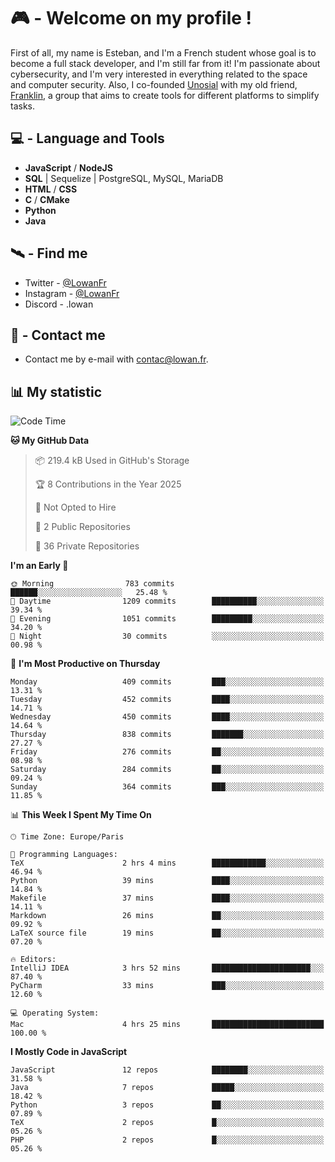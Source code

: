 # 🎮 - Welcome on my profile !
First of all, my name is Esteban, and I'm a French student whose goal is to become a full stack developer, and I'm still far from it!
I'm passionate about cybersecurity, and I'm very interested in everything related to the space and computer security.
Also, I co-founded [Unosial](https://github.com/Unosial) with my old friend, [Franklin](https://github.com/AbaFranklin/), a group that aims to create tools for different platforms to simplify tasks. 



## 💻 - Language and Tools
- **JavaScript** / **NodeJS**
- **SQL** | Sequelize | PostgreSQL, MySQL, MariaDB
- **HTML** / **CSS**
- **C** / **CMake**
- **Python**
- **Java**

## 🛰️ - Find me

 - Twitter - [@LowanFr](https://twitter.com/LowanFr/)
 - Instagram - [@LowanFr](https://instagram.com/LowanFr)
 - Discord -  .lowan
 
## 📡 - Contact me
 - Contact me by e-mail with [contac@lowan.fr](mailto:contact@lowan.fr).

## 📊 My statistic
<!--START_SECTION:waka-->
![Code Time](http://img.shields.io/badge/Code%20Time-1%2C122%20hrs%2045%20mins-blue)

**🐱 My GitHub Data** 

> 📦 219.4 kB Used in GitHub's Storage 
 > 
> 🏆 8 Contributions in the Year 2025
 > 
> 🚫 Not Opted to Hire
 > 
> 📜 2 Public Repositories 
 > 
> 🔑 36 Private Repositories 
 > 
**I'm an Early 🐤** 

```text
🌞 Morning                783 commits         ██████░░░░░░░░░░░░░░░░░░░   25.48 % 
🌆 Daytime                1209 commits        ██████████░░░░░░░░░░░░░░░   39.34 % 
🌃 Evening                1051 commits        █████████░░░░░░░░░░░░░░░░   34.20 % 
🌙 Night                  30 commits          ░░░░░░░░░░░░░░░░░░░░░░░░░   00.98 % 
```
📅 **I'm Most Productive on Thursday** 

```text
Monday                   409 commits         ███░░░░░░░░░░░░░░░░░░░░░░   13.31 % 
Tuesday                  452 commits         ████░░░░░░░░░░░░░░░░░░░░░   14.71 % 
Wednesday                450 commits         ████░░░░░░░░░░░░░░░░░░░░░   14.64 % 
Thursday                 838 commits         ███████░░░░░░░░░░░░░░░░░░   27.27 % 
Friday                   276 commits         ██░░░░░░░░░░░░░░░░░░░░░░░   08.98 % 
Saturday                 284 commits         ██░░░░░░░░░░░░░░░░░░░░░░░   09.24 % 
Sunday                   364 commits         ███░░░░░░░░░░░░░░░░░░░░░░   11.85 % 
```


📊 **This Week I Spent My Time On** 

```text
🕑︎ Time Zone: Europe/Paris

💬 Programming Languages: 
TeX                      2 hrs 4 mins        ████████████░░░░░░░░░░░░░   46.94 % 
Python                   39 mins             ████░░░░░░░░░░░░░░░░░░░░░   14.84 % 
Makefile                 37 mins             ████░░░░░░░░░░░░░░░░░░░░░   14.11 % 
Markdown                 26 mins             ██░░░░░░░░░░░░░░░░░░░░░░░   09.92 % 
LaTeX source file        19 mins             ██░░░░░░░░░░░░░░░░░░░░░░░   07.20 % 

🔥 Editors: 
IntelliJ IDEA            3 hrs 52 mins       ██████████████████████░░░   87.40 % 
PyCharm                  33 mins             ███░░░░░░░░░░░░░░░░░░░░░░   12.60 % 

💻 Operating System: 
Mac                      4 hrs 25 mins       █████████████████████████   100.00 % 
```

**I Mostly Code in JavaScript** 

```text
JavaScript               12 repos            ████████░░░░░░░░░░░░░░░░░   31.58 % 
Java                     7 repos             █████░░░░░░░░░░░░░░░░░░░░   18.42 % 
Python                   3 repos             ██░░░░░░░░░░░░░░░░░░░░░░░   07.89 % 
TeX                      2 repos             █░░░░░░░░░░░░░░░░░░░░░░░░   05.26 % 
PHP                      2 repos             █░░░░░░░░░░░░░░░░░░░░░░░░   05.26 % 
```




<!--END_SECTION:waka-->
